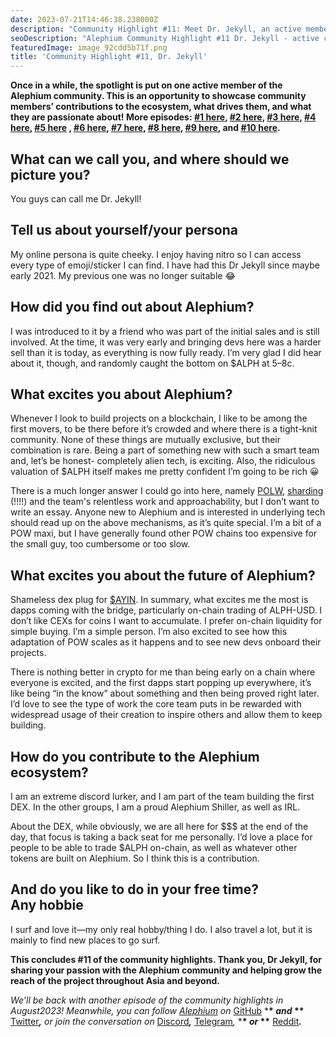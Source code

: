 ```yaml
---
date: 2023-07-21T14:46:38.238000Z
description: "Community Highlight #11: Meet Dr. Jekyll, an active member of the Alephium community showcasing their contributions, passion, and dedication to the ecosystem."
seoDescription: "Alephium Community Highlight #11 Dr. Jekyll - active community member showcase. Contributions, passion, and dedication to blockchain ecosystem."
featuredImage: image_92cdd5b71f.png
title: 'Community Highlight #11, Dr. Jekyll'
---
```


**Once in a while, the spotlight is put on one active member of the Alephium community. This is an opportunity to showcase community members’ contributions to the ecosystem, what drives them, and what they are passionate about! More episodes: [#1 here](/news/post/community-highlight-wilhelm-k-llstr-m-aka-oracleuggla-81d3938c5692), [#2 here](/news/post/community-highlight-2-cgi-bin-c102cc106f19), [#3 here](/news/post/community-highlight-3-digdug-48a7ec868504), [#4 here](/news/post/community-highlight-4-montail-e24fd88882a0), [#5 here](/news/post/community-highlight-5-txn-71c4fd76ffe8) , [#6 here](/news/post/community-highlight-6-waldi-zkit-beats-37af1f6df3b8), [#7 here](/news/post/community-highlight-7-oheka-13d8b4ae025e), [#8 here](/news/post/community-highlight-8-jorge-438510785041), [#9 here](/news/post/community-highlight-9-dzhemsh-a0a4a98a8489), and [#10 here](/news/post/community-highlight-10-lx-aka-lix-fde724cf8d81).**

## What can we call you, and where should we picture you?

You guys can call me Dr. Jekyll!

## Tell us about yourself/your persona

My online persona is quite cheeky. I enjoy having nitro so I can access every type of emoji/sticker I can find. I have had this Dr Jekyll since maybe early 2021. My previous one was no longer suitable 😂

## How did you find out about Alephium?

I was introduced to it by a friend who was part of the initial sales and is still involved. At the time, it was very early and bringing devs here was a harder sell than it is today, as everything is now fully ready. I’m very glad I did hear about it, though, and randomly caught the bottom on \$ALPH at 5–8c.

## What excites you about Alephium?

Whenever I look to build projects on a blockchain, I like to be among the first movers, to be there before it’s crowded and where there is a tight-knit community. None of these things are mutually exclusive, but their combination is rare. Being a part of something new with such a smart team and, let’s be honest- completely alien tech, is exciting. Also, the ridiculous valuation of \$ALPH itself makes me pretty confident I’m going to be rich 😀

There is a much longer answer I could go into here, namely [POLW](/news/post/tech-talk-1-the-ultimate-guide-to-proof-of-less-work-the-universe-and-everything-ba70644ab301), [sharding](/news/post/sharding-d50968b8b229) (!!!!) and the team's relentless work and approachability, but I don’t want to write an essay. Anyone new to Alephium and is interested in underlying tech should read up on the above mechanisms, as it’s quite special. I’m a bit of a POW maxi, but I have generally found other POW chains too expensive for the small guy, too cumbersome or too slow.

## What excites you about the future of Alephium?

Shameless dex plug for [$AYIN](http://discord.gg/FdWGQpRwbZ). In summary, what excites me the most is dapps coming with the bridge, particularly on-chain trading of ALPH-USD. I don’t like CEXs for coins I want to accumulate. I prefer on-chain liquidity for simple buying. I’m a simple person. I’m also excited to see how this adaptation of POW scales as it happens and to see new devs onboard their projects.

There is nothing better in crypto for me than being early on a chain where everyone is excited, and the first dapps start popping up everywhere, it’s like being “in the know” about something and then being proved right later. I’d love to see the type of work the core team puts in be rewarded with widespread usage of their creation to inspire others and allow them to keep building.

## How do you contribute to the Alephium ecosystem?

I am an extreme discord lurker, and I am part of the team building the first DEX. In the other groups, I am a proud Alephium Shiller, as well as IRL.

About the DEX, while obviously, we are all here for \$\$\$ at the end of the day, that focus is taking a back seat for me personally. I’d love a place for people to be able to trade \$ALPH on-chain, as well as whatever other tokens are built on Alephium. So I think this is a contribution.

## And do you like to do in your free time? Any hobbie

I surf and love it—my only real hobby/thing I do. I also travel a lot, but it is mainly to find new places to go surf.

**This concludes \#11 of the community highlights. Thank you, Dr Jekyll, for sharing your passion with the Alephium community and helping grow the reach of the project throughout Asia and beyond.**

_We’ll be back with another episode of the community highlights in August2023! Meanwhile, you can follow [Alephium](/) on_ [GitHub](https://github.com/alephium/) \***\* _and_ \*\*** [Twitter](https://twitter.com/alephium)**_,_** _or join the conversation on_ [Discord](/discord)**_,_** [Telegram](https://t.me/alephiumgroup)_,_ \***\* _or_ \*\*** [Reddit](https://www.reddit.com/r/alephium)**_._**
